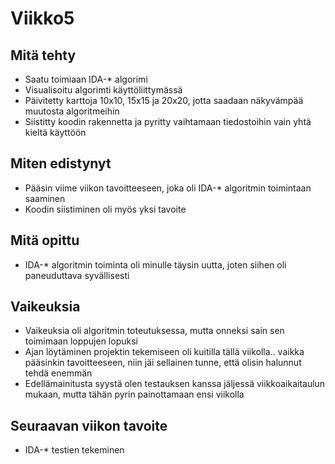 # Viikko5

## Mitä tehty
- Saatu toimiaan IDA-* algorimi
- Visualisoitu algorimti käyttöliittymässä
- Päivitetty karttoja 10x10, 15x15 ja 20x20, jotta saadaan näkyvämpää muutosta algoritmeihin
- Siistitty koodin rakennetta ja pyritty vaihtamaan tiedostoihin vain yhtä kieltä käyttöön

## Miten edistynyt
- Pääsin viime viikon tavoitteeseen, joka oli IDA-* algoritmin toimintaan saaminen
- Koodin siistiminen oli myös yksi tavoite

## Mitä opittu
- IDA-* algoritmin toiminta oli minulle täysin uutta, joten siihen oli paneuduttava syvällisesti

## Vaikeuksia
- Vaikeuksia oli algoritmin toteutuksessa, mutta onneksi sain sen toimimaan loppujen lopuksi
- Ajan löytäminen projektin tekemiseen oli kuitilla tällä viikolla.. vaikka pääsinkin tavoitteeseen, niin jäi sellainen tunne, että olisin halunnut tehdä enemmän
- Edellämainitusta syystä olen testauksen kanssa jäljessä viikkoaikaitaulun mukaan, mutta tähän pyrin painottamaan ensi viikolla

## Seuraavan viikon tavoite
- IDA-* testien tekeminen
